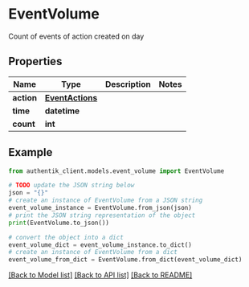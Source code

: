 # EventVolume

Count of events of action created on day

## Properties

Name | Type | Description | Notes
------------ | ------------- | ------------- | -------------
**action** | [**EventActions**](EventActions.md) |  | 
**time** | **datetime** |  | 
**count** | **int** |  | 

## Example

```python
from authentik_client.models.event_volume import EventVolume

# TODO update the JSON string below
json = "{}"
# create an instance of EventVolume from a JSON string
event_volume_instance = EventVolume.from_json(json)
# print the JSON string representation of the object
print(EventVolume.to_json())

# convert the object into a dict
event_volume_dict = event_volume_instance.to_dict()
# create an instance of EventVolume from a dict
event_volume_from_dict = EventVolume.from_dict(event_volume_dict)
```
[[Back to Model list]](../README.md#documentation-for-models) [[Back to API list]](../README.md#documentation-for-api-endpoints) [[Back to README]](../README.md)


